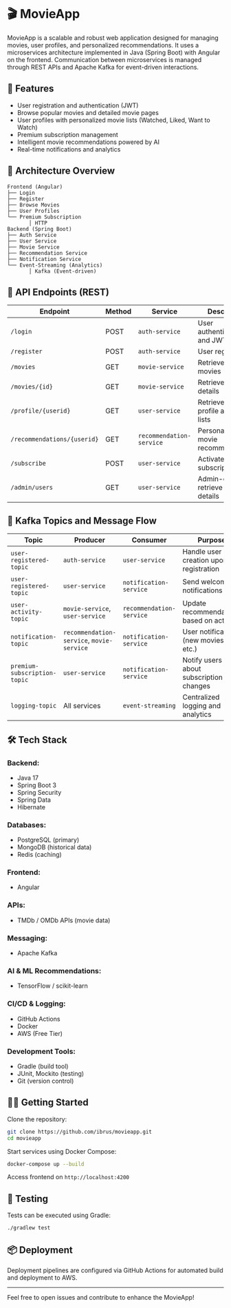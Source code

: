 # 🎬 MovieApp

MovieApp is a scalable and robust web application designed for managing movies, user profiles, and personalized recommendations. It uses a microservices architecture implemented in Java (Spring Boot) with Angular on the frontend. Communication between microservices is managed through REST APIs and Apache Kafka for event-driven interactions.

## 🚀 Features

- User registration and authentication (JWT)
- Browse popular movies and detailed movie pages
- User profiles with personalized movie lists (Watched, Liked, Want to Watch)
- Premium subscription management
- Intelligent movie recommendations powered by AI
- Real-time notifications and analytics

## 📐 Architecture Overview

```
Frontend (Angular)
├── Login
├── Register
├── Browse Movies
├── User Profiles
└── Premium Subscription
       │ HTTP
Backend (Spring Boot)
├── Auth Service
├── User Service
├── Movie Service
├── Recommendation Service
├── Notification Service
└── Event-Streaming (Analytics)
       │ Kafka (Event-driven)
```

## 📡 API Endpoints (REST)

| Endpoint                          | Method | Service                  | Description                             |
|-----------------------------------|--------|--------------------------|-----------------------------------------|
| `/login`                          | POST   | `auth-service`           | User authentication and JWT retrieval   |
| `/register`                       | POST   | `auth-service`           | User registration                       |
| `/movies`                         | GET    | `movie-service`          | Retrieve popular movies                 |
| `/movies/{id}`                    | GET    | `movie-service`          | Retrieve movie details                  |
| `/profile/{userid}`               | GET    | `user-service`           | Retrieve user profile and movie lists   |
| `/recommendations/{userid}`       | GET    | `recommendation-service` | Personalized movie recommendations      |
| `/subscribe`                      | POST   | `user-service`           | Activate premium subscription           |
| `/admin/users`                    | GET    | `user-service`           | Admin-only: retrieve all user details   |

## 🔄 Kafka Topics and Message Flow

| Topic                     | Producer                 | Consumer               | Purpose                                 |
|---------------------------|--------------------------|------------------------|-----------------------------------------|
| `user-registered-topic`   | `auth-service`           | `user-service`         | Handle user creation upon registration  |
| `user-registered-topic`   | `user-service`           | `notification-service` | Send welcome notifications              |
| `user-activity-topic`     | `movie-service`, `user-service` | `recommendation-service` | Update recommendations based on activity|
| `notification-topic`      | `recommendation-service`, `movie-service` | `notification-service` | User notifications (new movies, etc.)   |
| `premium-subscription-topic` | `user-service`       | `notification-service` | Notify users about subscription changes |
| `logging-topic`           | All services             | `event-streaming`      | Centralized logging and analytics       |

## 🛠 Tech Stack

### Backend:
- Java 17
- Spring Boot 3
- Spring Security
- Spring Data
- Hibernate

### Databases:
- PostgreSQL (primary)
- MongoDB (historical data)
- Redis (caching)

### Frontend:
- Angular

### APIs:
- TMDb / OMDb APIs (movie data)

### Messaging:
- Apache Kafka

### AI & ML Recommendations:
- TensorFlow / scikit-learn

### CI/CD & Logging:
- GitHub Actions
- Docker
- AWS (Free Tier)

### Development Tools:
- Gradle (build tool)
- JUnit, Mockito (testing)
- Git (version control)

## 🧑‍💻 Getting Started

Clone the repository:
```sh
git clone https://github.com/ibrus/movieapp.git
cd movieapp
```

Start services using Docker Compose:
```sh
docker-compose up --build
```

Access frontend on `http://localhost:4200`

## 🧪 Testing

Tests can be executed using Gradle:
```sh
./gradlew test
```

## 📦 Deployment

Deployment pipelines are configured via GitHub Actions for automated build and deployment to AWS.

---

Feel free to open issues and contribute to enhance the MovieApp!
